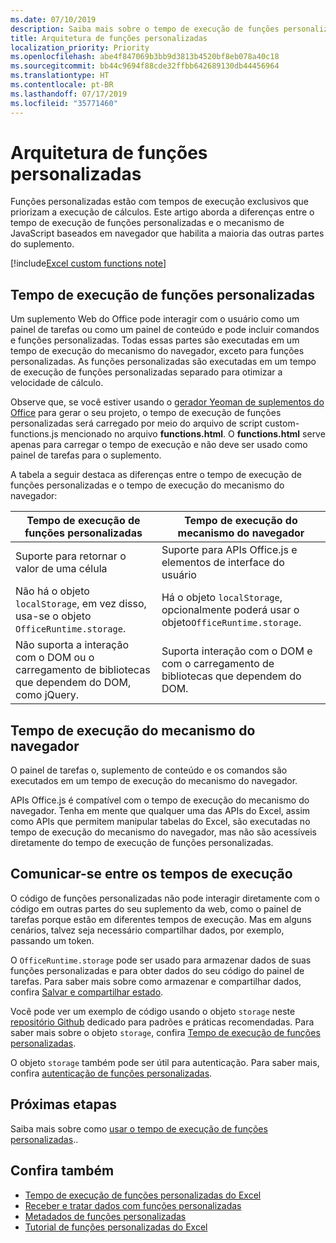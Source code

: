 ```yaml
---
ms.date: 07/10/2019
description: Saiba mais sobre o tempo de execução de funções personalizadas do Excel.
title: Arquitetura de funções personalizadas
localization_priority: Priority
ms.openlocfilehash: abe4f847069b3bb9d3813b4520bf8eb078a40c18
ms.sourcegitcommit: bb44c9694f88cde32ffbb642689130db44456964
ms.translationtype: HT
ms.contentlocale: pt-BR
ms.lasthandoff: 07/17/2019
ms.locfileid: "35771460"
---
```

# <a name="custom-functions-architecture"></a>Arquitetura de funções personalizadas

 Funções personalizadas estão com tempos de execução exclusivos que priorizam a execução de cálculos. Este artigo aborda a diferenças entre o tempo de execução de funções personalizadas e o mecanismo de JavaScript baseados em navegador que habilita a maioria das outras partes do suplemento.

[!include[Excel custom functions note](../includes/excel-custom-functions-note.md)]

## <a name="custom-functions-runtime"></a>Tempo de execução de funções personalizadas

Um suplemento Web do Office pode interagir com o usuário como um painel de tarefas ou como um painel de conteúdo e pode incluir comandos e funções personalizadas. Todas essas partes são executadas em um tempo de execução do mecanismo do navegador, exceto para funções personalizadas. As funções personalizadas são executadas em um tempo de execução de funções personalizadas separado para otimizar a velocidade de cálculo.

Observe que, se você estiver usando o [gerador Yeoman de suplementos do Office](https://www.npmjs.com/package/generator-office) para gerar o seu projeto, o tempo de execução de funções personalizadas será carregado por meio do arquivo de script custom-functions.js mencionado no arquivo **functions.html**. O **functions.html** serve apenas para carregar o tempo de execução e não deve ser usado como painel de tarefas para o suplemento.

A tabela a seguir destaca as diferenças entre o tempo de execução de funções personalizadas e o tempo de execução do mecanismo do navegador:

| Tempo de execução de funções personalizadas  | Tempo de execução do mecanismo do navegador    |
|------------------------------------------------------------------ |-------------------------------------------------------------------------------------------------------------- |
| Suporte para retornar o valor de uma célula    | Suporte para APIs Office.js e elementos de interface do usuário   |
| Não há o objeto `localStorage`, em vez disso, usa-se o objeto `OfficeRuntime.storage`.     | Há o objeto `localStorage`, opcionalmente poderá usar o objeto`OfficeRuntime.storage`.     |
| Não suporta a interação com o DOM ou o carregamento de  bibliotecas que dependem do DOM, como jQuery.    | Suporta interação com o DOM e com o carregamento de bibliotecas que dependem do DOM. |

## <a name="browser-engine-runtime"></a>Tempo de execução do mecanismo do navegador

O painel de tarefas o, suplemento de conteúdo e os comandos são executados em um tempo de execução do mecanismo do navegador.

APIs Office.js é compatível com o tempo de execução do mecanismo do navegador. Tenha em mente que qualquer uma das APIs do Excel, assim como APIs que permitem manipular tabelas do Excel, são executadas no tempo de execução do mecanismo do navegador, mas não são acessíveis diretamente do tempo de execução de funções personalizadas.

## <a name="communicate-between-runtimes"></a>Comunicar-se entre os tempos de execução

O código de funções personalizadas não pode interagir diretamente com o código em outras partes do seu suplemento da web, como o painel de tarefas porque estão em diferentes tempos de execução. Mas em alguns cenários, talvez seja necessário compartilhar dados, por exemplo, passando um token.

O `OfficeRuntime.storage` pode ser usado para armazenar dados de suas funções personalizadas e para obter dados do seu código do painel de tarefas. Para saber mais sobre como armazenar e compartilhar dados, confira [Salvar e compartilhar estado](custom-functions-save-state.md).

Você pode ver um exemplo de código usando o objeto `storage` neste [repositório Github](https://github.com/OfficeDev/PnP-OfficeAddins/tree/master/Excel-custom-functions/AsyncStorage) dedicado para padrões e práticas recomendadas.
Para saber mais sobre o objeto `storage`, confira [Tempo de execução de funções personalizadas](./custom-functions-runtime.md).

O objeto `storage` também pode ser útil para autenticação. Para saber mais, confira [autenticação de funções personalizadas](custom-functions-authentication.md).

## <a name="next-steps"></a>Próximas etapas
Saiba mais sobre como [usar o tempo de execução de funções personalizadas](custom-functions-runtime.md)..

## <a name="see-also"></a>Confira também

* [Tempo de execução de funções personalizadas do Excel](custom-functions-runtime.md)
* [Receber e tratar dados com funções personalizadas](custom-functions-web-reqs.md)
* [Metadados de funções personalizadas](custom-functions-json.md)
* [Tutorial de funções personalizadas do Excel](../tutorials/excel-tutorial-create-custom-functions.md)
